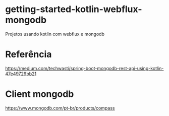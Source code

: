 # getting-started-kotlin-webflux-mongodb
Projetos usando kotlin com webflux e mongodb

# Referência
https://medium.com/techwasti/spring-boot-mongodb-rest-api-using-kotlin-47e49729bb21

# Client mongodb
https://www.mongodb.com/pt-br/products/compass
